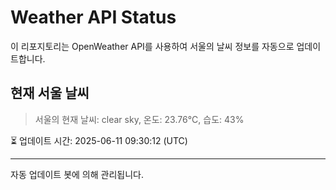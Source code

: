 
# Weather API Status

이 리포지토리는 OpenWeather API를 사용하여 서울의 날씨 정보를 자동으로 업데이트합니다.

## 현재 서울 날씨
> 서울의 현재 날씨: clear sky, 온도: 23.76°C, 습도: 43%

⏳ 업데이트 시간: 2025-06-11 09:30:12 (UTC)

---
자동 업데이트 봇에 의해 관리됩니다.
